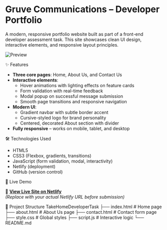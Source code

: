 # Gruve Communications – Developer Portfolio

A modern, responsive portfolio website built as part of a front-end developer assessment task. This site showcases clean UI design, interactive elements, and responsive layout principles.

![Preview](https://via.placeholder.com/800x400/f0f4ff/222222?text=Gruve+Communications+Preview) <!-- Optional: replace with actual screenshot later -->

✨ Features

- **Three core pages**: Home, About Us, and Contact Us
- **Interactive elements**:
  - Hover animations with lighting effects on feature cards
  - Form validation with real-time feedback
  - Modal popup on successful message submission
  - Smooth page transitions and responsive navigation
- **Modern UI**:
  - Gradient navbar with subtle border accent
  - Cursive-styled logo for brand personality
  - Centered, decorated About section with divider
- **Fully responsive** – works on mobile, tablet, and desktop

🛠️ Technologies Used

- HTML5
- CSS3 (Flexbox, gradients, transitions)
- JavaScript (form validation, modal, interactivity)
- Netlify (deployment)
- GitHub (version control)

🚀 Live Demo

🔗 **[View Live Site on Netlify](https://your-netlify-site-url.netlify.app)**  
*(Replace with your actual Netlify URL before submission)*

📁 Project Structure
TakeHomeDeveloperTask
├── index.html # Home page
├── about.html # About Us page
├── contact.html # Contact form page
├── style.css # Global styles
├── script.js # Interactive logic
└── README.md 

